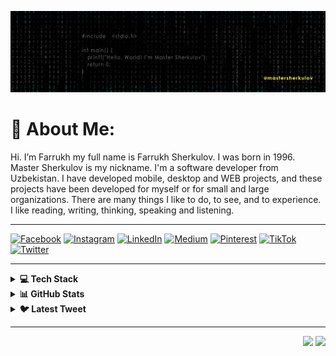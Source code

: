 ![README banner](https://github.com/mastersherkulov/mastersherkulov/blob/master/ban.png)

# 💫 About Me:
Hi. I’m Farrukh my full name is Farrukh Sherkulov. I was born in 1996. Master Sherkulov is my nickname. I'm a software developer from Uzbekistan. I have developed mobile, desktop and WEB projects, and these projects have been developed for myself or for small and large organizations. There are many things I like to do, to see, and to experience. I like reading, writing, thinking, speaking and listening.


* * *

[![Facebook](https://img.shields.io/badge/Facebook-%231877F2.svg?logo=Facebook&logoColor=white)](https://facebook.com/mastersherkulov1) 
[![Instagram](https://img.shields.io/badge/Instagram-%23E4405F.svg?logo=Instagram&logoColor=white)](https://instagram.com/mastersherkulov) 
[![LinkedIn](https://img.shields.io/badge/LinkedIn-%230077B5.svg?logo=linkedin&logoColor=white)](https://linkedin.com/in/mastersherkulov) 
[![Medium](https://img.shields.io/badge/Medium-12100E?logo=medium&logoColor=white)](https://medium.com/@mastersherkulov) 
[![Pinterest](https://img.shields.io/badge/Pinterest-%23E60023.svg?logo=Pinterest&logoColor=white)](https://pinterest.com/mastersherkulov) 
[![TikTok](https://img.shields.io/badge/TikTok-%23000000.svg?logo=TikTok&logoColor=white)](https://tiktok.com/@mastersherkulov) 
[![Twitter](https://img.shields.io/badge/Twitter-%231DA1F2.svg?logo=Twitter&logoColor=white)](https://twitter.com/mastersherkulov) 

* * *

<details>
  <summary><b>💻 Tech Stack </b></summary>
  <br>
  
![Dart](https://img.shields.io/badge/dart-%230175C2.svg?style=for-the-badge&logo=dart&logoColor=white) 
![HTML5](https://img.shields.io/badge/html5-%23E34F26.svg?style=for-the-badge&logo=html5&logoColor=white) 
![Java](https://img.shields.io/badge/java-%23ED8B00.svg?style=for-the-badge&logo=java&logoColor=white) 
![JavaScript](https://img.shields.io/badge/javascript-%23323330.svg?style=for-the-badge&logo=javascript&logoColor=%23F7DF1E) 
![C++](https://img.shields.io/badge/c++-%2300599C.svg?style=for-the-badge&logo=c%2B%2B&logoColor=white) 
![C#](https://img.shields.io/badge/c%23-%23239120.svg?style=for-the-badge&logo=c-sharp&logoColor=white) 
![CSS3](https://img.shields.io/badge/css3-%231572B6.svg?style=for-the-badge&logo=css3&logoColor=white) 
![Python](https://img.shields.io/badge/python-3670A0?style=for-the-badge&logo=python&logoColor=ffdd54) 
![Firebase](https://img.shields.io/badge/firebase-%23039BE5.svg?style=for-the-badge&logo=firebase) 
![Oracle](https://img.shields.io/badge/Oracle-F80000?style=for-the-badge&logo=oracle&logoColor=white) 
![Cloudflare](https://img.shields.io/badge/Cloudflare-F38020?style=for-the-badge&logo=Cloudflare&logoColor=white) 
![Flutter](https://img.shields.io/badge/Flutter-%2302569B.svg?style=for-the-badge&logo=Flutter&logoColor=white) 
![Django](https://img.shields.io/badge/django-%23092E20.svg?style=for-the-badge&logo=django&logoColor=white) 
![DjangoREST](https://img.shields.io/badge/DJANGO-REST-ff1709?style=for-the-badge&logo=django&logoColor=white&color=ff1709&labelColor=gray) 
![FastAPI](https://img.shields.io/badge/FastAPI-005571?style=for-the-badge&logo=fastapi) 
![ANDROID](https://img.shields.io/badge/android-%2320232a.svg?style=for-the-badge&logo=android&logoColor=%a4c639) 
![IOS](https://img.shields.io/badge/IOS-%2320232a.svg?style=for-the-badge&logo=apple&logoColor=white) 
![Apache](https://img.shields.io/badge/apache-%23D42029.svg?style=for-the-badge&logo=apache&logoColor=white) 
![Nginx](https://img.shields.io/badge/nginx-%23009639.svg?style=for-the-badge&logo=nginx&logoColor=white) 
![MySQL](https://img.shields.io/badge/mysql-%2300f.svg?style=for-the-badge&logo=mysql&logoColor=white) 
![MariaDB](https://img.shields.io/badge/MariaDB-003545?style=for-the-badge&logo=mariadb&logoColor=white) 
![SQLite](https://img.shields.io/badge/sqlite-%2307405e.svg?style=for-the-badge&logo=sqlite&logoColor=white) 
![MongoDB](https://img.shields.io/badge/MongoDB-%234ea94b.svg?style=for-the-badge&logo=mongodb&logoColor=white) 
![Postgres](https://img.shields.io/badge/postgres-%23316192.svg?style=for-the-badge&logo=postgresql&logoColor=white) 
![Redis](https://img.shields.io/badge/redis-%23DD0031.svg?style=for-the-badge&logo=redis&logoColor=white) 	
![Figma](https://img.shields.io/badge/figma-%23F24E1E.svg?style=for-the-badge&logo=figma&logoColor=white) 
![Adobe Photoshop](https://img.shields.io/badge/adobephotoshop-%2331A8FF.svg?style=for-the-badge&logo=adobephotoshop&logoColor=white) 
![Canva](https://img.shields.io/badge/Canva-%2300C4CC.svg?style=for-the-badge&logo=Canva&logoColor=white) 
![LINUX](https://img.shields.io/badge/Linux-FCC624?style=for-the-badge&logo=linux&logoColor=black) 
![Docker](https://img.shields.io/badge/docker-%230db7ed.svg?style=for-the-badge&logo=docker&logoColor=white) 
![Postman](https://img.shields.io/badge/Postman-FF6C37?style=for-the-badge&logo=postman&logoColor=white) 
![Portfolio](https://img.shields.io/badge/Portfolio-%23000000.svg?style=for-the-badge&logo=firefox&logoColor=#FF7139) 
![Notion](https://img.shields.io/badge/Notion-%23000000.svg?style=for-the-badge&logo=notion&logoColor=white)
</details>


<details>
  <summary><b>📊 GitHub Stats</b></summary>
  <br />
  
![](https://github-readme-stats.vercel.app/api?username=mastersherkulov&theme=dark&hide_border=false&include_all_commits=true&count_private=true)<br/>
![](https://github-readme-streak-stats.herokuapp.com/?user=mastersherkulov&theme=dark&hide_border=false)<br/>
![](https://github-readme-stats.vercel.app/api/top-langs/?username=mastersherkulov&theme=dark&hide_border=false&include_all_commits=true&count_private=true&layout=compact)
</details>

<details>
  <summary><b>🐦 Latest Tweet</b></summary>
  <br />
  
[![](https://gtce.itsvg.in/api?username=mastersherkulov)](https://github.com/VishwaGauravIn/github-twitter-card-embed)
</details>

****

<p align="right">
  <img src="https://komarev.com/ghpvc/?username=mastersherkulov&style=plastic&label=Views"/>
  <img src="https://badges.pufler.dev/visits/sultonov/mastersherkulov?color=black&logo=github" />
</p>
